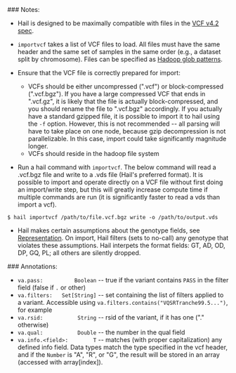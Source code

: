 <div class="cmdhead"></div>

<div class="description"></div>

<div class="synopsis"></div>

<div class="options"></div>

<div class="cmdsubsection">
### Notes:

 - Hail is designed to be maximally compatible with files in the [VCF v4.2 spec](https://samtools.github.io/hts-specs/VCFv4.2.pdf).

 - `importvcf` takes a list of VCF files to load.  All files must have the same header and the same set of samples in the same order (e.g., a dataset split by chromosome).  Files can be specified as [Hadoop glob patterns](#hadoopglob).
 
 - Ensure that the VCF file is correctly prepared for import:
   - VCFs should be either uncompressed (".vcf") or block-compressed (".vcf.bgz").  If you have a large compressed VCF that ends in ".vcf.gz", it is likely that the file is actually block-compressed, and you should rename the file to ".vcf.bgz" accordingly.  If you actually have a standard gzipped file, it is possible to import it to hail using the `-f` option.  However, this is not recommended -- all parsing will have to take place on one node, because gzip decompression is not parallelizable.  In this case, import could take significantly magnitude longer.
   - VCFs should reside in the hadoop file system
 - Run a hail command with `importvcf`.  The below command will read a .vcf.bgz file and write to a .vds file (Hail's preferred format).  It is possible to import and operate directly on a VCF file without first doing an import/write step, but this will greatly increase compute time if multiple commands are run (it is significantly faster to read a vds than import a vcf).
``` 
$ hail importvcf /path/to/file.vcf.bgz write -o /path/to/output.vds
```

 - Hail makes certain assumptions about the genotype fields, see [Representation](#Representation).  On import, Hail filters (sets to no-call) any genotype that violates these assumptions.  Hail interpets the format fields: GT, AD, OD, DP, GQ, PL; all others are silently dropped.

</div>


<div class="cmdsubsection">
### <a name="importvcf_annotations"></a>Annotations:

 - `va.pass:          Boolean` -- true if the variant contains `PASS` in the filter field (false if `.` or other)
 - `va.filters:   Set[String]` -- set containing the list of filters applied to a variant.  Accessible using `va.filters.contains("VQSRTranche99.5...")`, for example
 - `va.rsid:           String` -- rsid of the variant, if it has one ("." otherwise)
 - `va.qual:           Double` -- the number in the qual field
 - `va.info.<field>:        T` -- matches (with proper capitalization) any defined info field.  Data types match the type specified in the vcf header, and if the `Number` is "A", "R", or "G", the result will be stored in an array (accessed with array\[index\]).
</div>